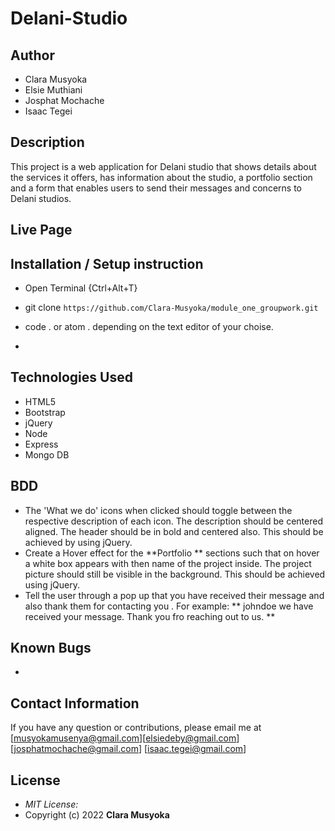 # Delani-Studio

## Author

- Clara Musyoka
- Elsie Muthiani
- Josphat Mochache
- Isaac Tegei

## Description

This project is a web application for Delani studio that shows details about the services it offers, has information about the studio, a portfolio section and a form that enables users to send their messages and concerns to Delani studios.

## Live Page



## Installation / Setup instruction

- Open Terminal {Ctrl+Alt+T}

- git clone `https://github.com/Clara-Musyoka/module_one_groupwork.git`

- code . or atom . depending on the text editor of your choise.

- 

## Technologies Used

- HTML5
- Bootstrap
- jQuery
- Node
- Express
- Mongo DB

## BDD

- The 'What we do' icons when clicked should toggle between the respective description of each icon. The description should be centered aligned. The header should be in bold and centered also. This should be achieved by using jQuery.
- Create a Hover effect for the **Portfolio ** sections such that on hover a white box appears with then name of the project inside. The project picture should still be visible in the background. This should be achieved using jQuery.
- Tell the user through a pop up that you have received their message and also thank them for contacting you . For example: ** johndoe we have received your message. Thank you fro reaching out to us. **

## Known Bugs

- 

## Contact Information

If you have any question or contributions, please email me at [musyokamusenya@gmail.com][elsiedeby@gmail.com] [josphatmochache@gmail.com] [isaac.tegei@gmail.com]

## License

- _MIT License:_
- Copyright (c) 2022 **Clara Musyoka**